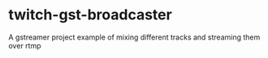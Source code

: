 # twitch-gst-broadcaster
A gstreamer project example of mixing different tracks and streaming them over rtmp
